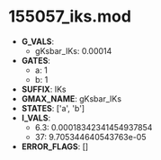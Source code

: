 # 155057_iks.mod

- **G_VALS**:
  - gKsbar_IKs: 0.00014
- **GATES**:
  - a: 1
  - b: 1
- **SUFFIX**: IKs
- **GMAX_NAME**: gKsbar_IKs
- **STATES**: ['a', 'b']
- **I_VALS**:
  - 6.3: 0.00018342341454937854
  - 37: 9.705344640543763e-05
- **ERROR_FLAGS**: []
